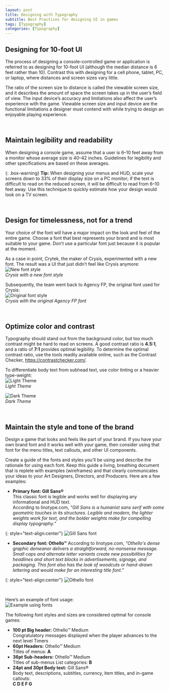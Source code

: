 ```yaml
---
layout: post
title: Designing with Typography
subtitle: Best Practices for designing UI in games
tags: [Typography]
categories: [Typography]
---
```


## Designing for 10-foot UI
The process of designing a console-controlled game or application is referred to as designing for 10-foot UI (although the median distance is 6 feet rather than 10). Contrast this with designing for a cell phone, tablet, PC, or laptop, where distances and screen sizes vary little. 

The ratio of the screen size to distance is called the viewable screen size, and it describes the amount of space the screen takes up in the user’s field of view. The input device’s accuracy and limitations also affect the user’s experience with the game. Viewable screen size and input device are the functional limitations a designer must contend with while trying to design an enjoyable playing experience.

<br>

## Maintain legibility and readability
When designing a console game, assume that a user is 6–10 feet away from a monitor whose average size is 40–42 inches. Guidelines for legibility and other specifications are based on these averages.


{: .box-warning}
**Tip:** When designing your menus and HUD, scale your screens down to 33% of their display size on a PC monitor; if the text is difficult to read on the reduced screen, it will be difficult to read from 6–10 feet away. Use this technique to quickly estimate how your design would look on a TV screen.

<br>

## Design for timelessness, not for a trend
Your choice of the font will have a major impact on the look and feel of the entire game. Choose a font that best represents your brand and is most suitable to your game. Don’t use a particular font just because it is popular at the moment.

As a case in point, Crytek, the maker of Crysis, experimented with a new font. The result was a UI that just didn’t feel like Crysis anymore:  
![New font style](/privatebebo/img/Crysis_newfont.jpg)   
_Crysis with a new font style_

Subsequently, the team went back to Agency FP, the original font used for Crysis:  
![Original font style](/privatebebo/img/Crysis_originalfont.jpg)   
_Crysis with the original Agency FP font_

<br>

## Optimize color and contrast
Typography should stand out from the background color, but too much contrast might be hard to read on screens. A good contrast ratio is **4.5:1**, and a ratio of **7:1** provides optimal legibility. To determine the optimal contrast ratio, use the tools readily available online, such as the Contrast Checker, https://contrastchecker.com/.

To differentiate body text from subhead text, use color tinting or a heavier type-weight:  
![Light Theme](/privatebebo/img/Light_theme.png)   
_Light Theme_

![Dark Theme](/privatebebo/img/Dark_theme.png)   
_Dark Theme_

<br>

## Maintain the style and tone of the brand
Design a game that looks and feels like part of your brand. If you have your own brand font and it works well with your game, then consider using that font for the menu titles, text callouts, and other UI components.

Create a guide of the fonts and styles you’ll be using and describe the rationale for using each font. Keep this guide a living, breathing document that is replete with examples (wireframes) and that clearly communicates your ideas to your Art Designers, Directors, and Producers. Here are a few examples: 
- **Primary font: Gill Sans®**  
This classic font is legible and works well for displaying any informational and HUD text.  
According to linotype.com, _“Gill Sans is a humanist sans serif with some geometric touches in its structures. Legible and modern, the lighter weights work for text, and the bolder weights make for compelling display typography.”_   

{: style="text-align:center"}
![Gill Sans font](/privatebebo/img/Gills_Sans.png)

- **Secondary font: Othello™**
According to linotype.com, _“Othello's dense graphic demeanor delivers a straightforward, no-nonsense message. Small caps and alternate letter variants create new possibilities for headlines and short text blocks in advertisements, signage, and packaging. This font also has the look of woodcuts or hand-drawn lettering and would make for an interesting title font.”_

{: style="text-align:center"}
![Othello font](/privatebebo/img/Othello.png)

<br>

Here’s an example of font usage:  
![Example using fonts](/privatebebo/img/Font_Example.jpg)

The following font styles and sizes are considered optimal for console games:
- **100 pt Big header:** Othello™ Medium  
Congratulatory messages displayed when the player advances to the next level
Timers
- **60pt Headers:** Othello™ Medium   
Titles of menus: **A**
- **36pt Sub-headers:** Othello™ Medium   
Titles of sub-menus List categories: **B**
- **24pt and 30pt Body text:** Gill Sans®  
Body text, descriptions, subtitles, currency, item titles, and in-game callouts:  
**C D E F G**

<br>
